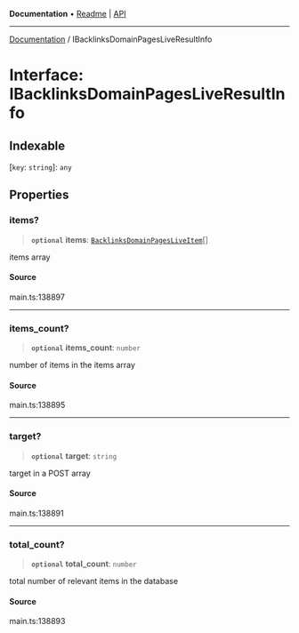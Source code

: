 **Documentation** • [Readme](../README.md) \| [API](../globals.md)

***

[Documentation](../README.md) / IBacklinksDomainPagesLiveResultInfo

# Interface: IBacklinksDomainPagesLiveResultInfo

## Indexable

 \[`key`: `string`\]: `any`

## Properties

### items?

> **`optional`** **items**: [`BacklinksDomainPagesLiveItem`](../classes/BacklinksDomainPagesLiveItem.md)[]

items array

#### Source

main.ts:138897

***

### items\_count?

> **`optional`** **items\_count**: `number`

number of items in the items array

#### Source

main.ts:138895

***

### target?

> **`optional`** **target**: `string`

target in a POST array

#### Source

main.ts:138891

***

### total\_count?

> **`optional`** **total\_count**: `number`

total number of relevant items in the database

#### Source

main.ts:138893
